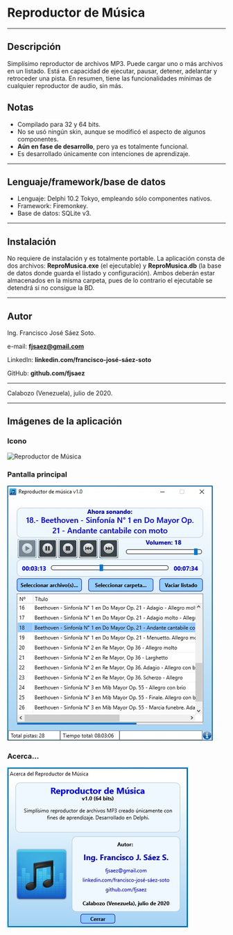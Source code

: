 # Reproductor de Música

---

## Descripción

Simplísimo reproductor de archivos MP3. Puede cargar uno o más archivos en un listado. Está en capacidad de ejecutar, pausar, detener, adelantar y retroceder una pista. En resumen, tiene las funcionalidades mínimas de cualquier reproductor de audio, sin más.

## Notas

* Compilado para 32 y 64 bits.
* No se usó ningún skin, aunque se modificó el aspecto de algunos componentes.
* **Aún en fase de desarrollo**, pero ya es totalmente funcional.
* Es desarrollado únicamente con intenciones de aprendizaje.

---

## Lenguaje/framework/base de datos

* Lenguaje: Delphi 10.2 Tokyo, empleando sólo componentes nativos. 
* Framework: Firemonkey. 
* Base de datos: SQLite v3.

---

## Instalación

No requiere de instalación y es totalmente portable. La aplicación consta de dos archivos: **ReproMusica.exe** (el ejecutable) y **ReproMusica.db** (la base de datos donde guarda el listado y configuración). Ambos deberán estar almacenados en la misma carpeta, pues de lo contrario el ejecutable se detendrá si no consigue la BD.

---

## Autor

Ing. Francisco José Sáez Soto.

e-mail: **fjsaez@gmail.com**

LinkedIn: **linkedin.com/francisco-josé-sáez-soto**

GitHub: **github.com/fjsaez**

---

Calabozo (Venezuela), julio de 2020.

---

## Imágenes de la aplicación

### Icono

![Reproductor de Música](Imagen/rep_música_png.png)

### Pantalla principal

![Pantalla principal](Imagen/pantalla_principal.jpg)

### Acerca...

![Acerca de la aplicación](Imagen/pantalla_acerca.jpg)